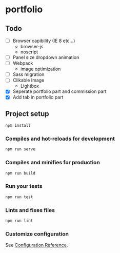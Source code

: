 # portfolio

## Todo

* [ ] Browser capibility (IE 8 etc...)
  * browser-js
  * noscript
* [ ] Panel size dropdown animation
* [ ] Webpack
  * image optimization
* [ ] Sass migration
* [ ] Clikable Image
  * Lightbox
* [x] Seperate portfolio part and commission part
* [x] Add tab in portfolio part

## Project setup

```bash
npm install
```

### Compiles and hot-reloads for development

```bash
npm run serve
```

### Compiles and minifies for production

```bash
npm run build
```

### Run your tests

```bash
npm run test
```

### Lints and fixes files

```bash
npm run lint
```

### Customize configuration

See [Configuration Reference](https://cli.vuejs.org/config/).
